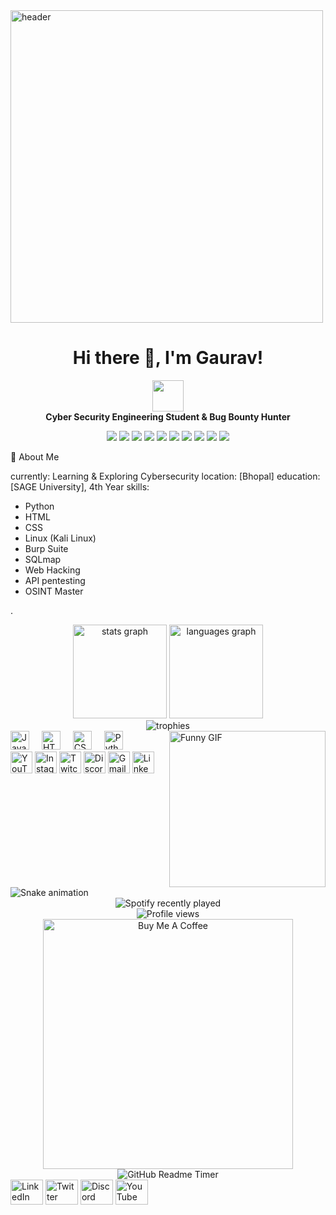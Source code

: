 <img src="https://media.licdn.com/dms/image/C5612AQFIAutNILcKpQ/article-cover_image-shrink_600_2000/0/1603263308267?e=2147483647&v=beta&t=DOynOY13iSLF3rNeE9EourJ8mbqsGEvOD-hUMt8JiyM" alt="header" width="500"/>
<h1 align="center">Hi there 👋, I'm Gaurav!</h1>
<p align="center">
  <img src="https://media.giphy.com/media/iIqmM5tTjmpOB9mpbn/giphy.gif" width="50"/>
  <br>
  <strong>Cyber Security Engineering Student & Bug Bounty Hunter</strong>
<p align="center">
  <img src="https://img.shields.io/badge/-Python-3776AB?style=flat-square&logo=python&logoColor=white"/>
  <img src="https://img.shields.io/badge/-HTML-E34F26?style=flat-square&logo=html5&logoColor=white"/>
  <img src="https://img.shields.io/badge/-CSS-1572B6?style=flat-square&logo=css3&logoColor=white"/>
  <img src="https://img.shields.io/badge/-Kali_Linux-557C94?style=flat-square&logo=linux&logoColor=white"/>
  <img src="https://img.shields.io/badge/-Burp_Suite-F37626?style=flat-square&logo=burp-suite&logoColor=white"/>
  <img src="https://img.shields.io/badge/-Wireshark-1679A7?style=flat-square&logo=wireshark&logoColor=white"/>
  <img src="https://img.shields.io/badge/-Blockchain-121D33?style=flat-square&logo=blockchain-dot-com&logoColor=white"/>
  <img src="https://img.shields.io/badge/-Metasploit-000000?style=flat-square&logo=metasploit&logoColor=white"/>
  <img src="https://img.shields.io/badge/-CTF-000000?style=flat-square&logo=hackthebox&logoColor=white"/>
  <img src="https://img.shields.io/badge/-SQL_Injection-4479A1?style=flat-square&logo=mysql&logoColor=white"/>
</p>

🚀 About Me

currently: Learning & Exploring Cybersecurity
location: [Bhopal]
education: [SAGE University], 4th Year
skills:
  - Python
  - HTML
  - CSS
  - Linux (Kali Linux)
  - Burp Suite
  - SQLmap
  - Web Hacking
  - API pentesting
  - OSINT Master
  

  .



<div align="center">
  <img src="https://github-readme-stats.vercel.app/api?username=GOURAV9111&hide_title=false&hide_rank=false&show_icons=true&include_all_commits=true&count_private=true&disable_animations=false&theme=dracula&locale=en&hide_border=false" height="150" alt="stats graph" />
  <img src="https://github-readme-stats.vercel.app/api/top-langs?username=GOURAV9111&locale=en&hide_title=false&layout=compact&card_width=320&langs_count=5&theme=dracula&hide_border=false" height="150" alt="languages graph" />
</div>
<div align="center">
  <img src="https://github-profile-trophy.vercel.app/?username=GOURAV9111&theme=dracula&no-frame=true&row=1&column=6" alt="trophies" />
</div>
<img align="right" height="250" src="https://img1.picmix.com/output/pic/normal/0/2/4/4/11194420_8de60.gif" alt="Funny GIF" />
<div align="left">
  <img src="https://cdn.jsdelivr.net/gh/devicons/devicon/icons/javascript/javascript-original.svg" height="30" alt="JavaScript logo" />
  <img width="12" />
  <img src="https://cdn.jsdelivr.net/gh/devicons/devicon/icons/html5/html5-original.svg" height="30" alt="HTML5 logo" />
  <img width="12" />
  <img src="https://cdn.jsdelivr.net/gh/devicons/devicon/icons/css3/css3-original.svg" height="30" alt="CSS3 logo" />
  <img width="12" />
  <img src="https://cdn.jsdelivr.net/gh/devicons/devicon/icons/python/python-original.svg" height="30" alt="Python logo" />
</div>
<div align="left">
  <a href="https://youtube.com/@gouravsinghrajput7467?si=p1fI1QUaijVexj0y" target="_blank"><img src="https://img.shields.io/static/v1?message=YouTube&logo=youtube&label=&color=FF0000&logoColor=white&labelColor=&style=for-the-badge" height="35" alt="YouTube logo" /></a>
  <a href="https://www.instagram.com/gourav_singh_rathod_/" target="_blank"><img src="https://img.shields.io/static/v1?message=Instagram&logo=instagram&label=&color=E4405F&logoColor=white&labelColor=&style=for-the-badge" height="35" alt="Instagram logo" /></a>
  <a href="https://www.twitch.tv/" target="_blank"><img src="https://img.shields.io/static/v1?message=Twitch&logo=twitch&label=&color=9146FF&logoColor=white&labelColor=&style=for-the-badge" height="35" alt="Twitch logo" /></a>
  <a href="https://discord.com/" target="_blank"><img src="https://img.shields.io/static/v1?message=Discord&logo=discord&label=&color=7289DA&logoColor=white&labelColor=&style=for-the-badge" height="35" alt="Discord logo" /></a>
  <a href="mailto:gouravrathod8788@gmail.com"><img src="https://img.shields.io/static/v1?message=Gmail&logo=gmail&label=&color=D14836&logoColor=white&labelColor=&style=for-the-badge" height="35" alt="Gmail logo" /></a>
  <a href="https://www.linkedin.com/in/gourav-singh-rajput-882944240" target="_blank"><img src="https://img.shields.io/static/v1?message=LinkedIn&logo=linkedin&label=&color=0077B5&logoColor=white&labelColor=&style=for-the-badge" height="35" alt="LinkedIn logo" /></a>
</div>
<br clear="both">
 <img src="https://github.com/GOURAV9111/GOURAV9111/raw/main/snake.svg" alt="Snake animation" />
<div align="center">
  <img src="https://spotify-recently-played-readme.vercel.app/api?count=5" alt="Spotify recently played" />
</div>
<div align="center">
  <img src="https://profile-counter.glitch.me/GOURAV9111/count.svg?" alt="Profile views" />
</div>
<div align="center">
  <a href="https://www.paypal.com/paypalme/6263811078" target="_blank">
    <img src="https://cdn.buymeacoffee.com/buttons/v2/default-yellow.png" alt="Buy Me A Coffee" width="400" />
  </a>
</div>
<div align="center">
  <img src="https://github-readme-timer.vercel.app/api?username=GOURAV9111&theme=dracula" alt="GitHub Readme Timer" />
</div>
<div align="left">
  <a href="https://www.linkedin.com/" target="_blank"><img src="https://raw.githubusercontent.com/maurodesouza/profile-readme-generator/master/src/assets/icons/social/linkedin/default.svg" width="52" height="40" alt="LinkedIn logo" /></a>
  <a href="https://twitter.com/" target="_blank"><img src="https://raw.githubusercontent.com/maurodesouza/profile-readme-generator/master/src/assets/icons/social/twitter/default.svg" width="52" height="40" alt="Twitter logo" /></a>
  <a href="https://discord.com/" target="_blank"><img src="https://raw.githubusercontent.com/maurodesouza/profile-readme-generator/master/src/assets/icons/social/discord/default.svg" width="52" height="40" alt="Discord logo" /></a>
  <a href="https://www.youtube.com/" target="_blank"><img src="https://raw.githubusercontent.com/maurodesouza/profile-readme-generator/master/src/assets/icons/social/youtube/default.svg" width="52" height="40" alt="YouTube logo" /></a>
</div>
